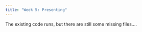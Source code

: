 ```yaml
---
title: "Week 5: Presenting"
---
```


The existing code runs, but there are still some missing files....